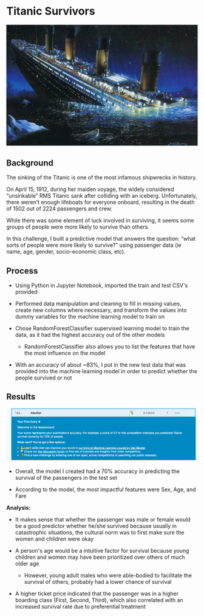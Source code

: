 # Titanic Survivors

![shooting.jpg](images/titanic.jpeg)

## Background

The sinking of the Titanic is one of the most infamous shipwrecks in history.

On April 15, 1912, during her maiden voyage, the widely considered “unsinkable” RMS Titanic sank after colliding with an iceberg. Unfortunately, there weren’t enough lifeboats for everyone onboard, resulting in the death of 1502 out of 2224 passengers and crew.

While there was some element of luck involved in surviving, it seems some groups of people were more likely to survive than others.

In this challenge, I built a predictive model that answers the question: “what sorts of people were more likely to survive?” using passenger data (ie name, age, gender, socio-economic class, etc).

## Process

* Using Python in Jupyter Notebook, imported the train and test CSV's provided 

* Performed data manipulation and cleaning to fill in missing values, create new columns where necessary, and transform the values into dummy variables for the machine learning model to train on

* Chose RandomForestClassifier supervised learning model to train the data, as it had the highest accuracy out of the other models 

    * RandomForestClassifier also allows you to list the features that have the most influence on the model

* With an accuracy of about ~83%, I put in the new test data that was provided into the machine learning model in order to predict whether the people survived or not

## Results

![results.png](images/titanic-kaggle-accuracy.png)

* Overall, the model I created had a 70% accuracy in predicting the survival of the passengers in the test set

* According to the model, the most impactful features were Sex, Age, and Fare

**Analysis:** 

* It makes sense that whether the passenger was male or female would be a good predictor whether he/she survived because usually in catastrophic situations, the cultural norm was to first make sure the women and children were okay

* A person's age would be a intuitive factor for survival because young children and women may have been prioritized over others of much older age

    * However, young adult males who were able-bodied to facilitate the survival of others, probably had a lower chance of survival

* A higher ticket price indicated that the passenger was in a higher boarding class (First, Second, Third), which also correlated with an increased survival rate due to preferential treatment 

